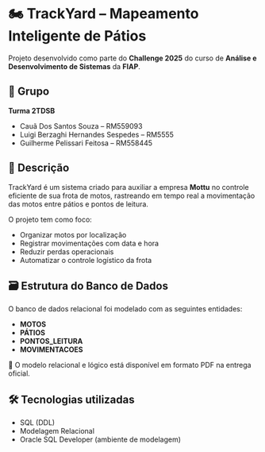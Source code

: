# 🏍️ TrackYard – Mapeamento Inteligente de Pátios

Projeto desenvolvido como parte do **Challenge 2025** do curso de **Análise e Desenvolvimento de Sistemas** da **FIAP**.

## 👥 Grupo

**Turma 2TDSB**

- Cauã Dos Santos Souza – RM559093  
- Luigi Berzaghi Hernandes Sespedes – RM5555  
- Guilherme Pelissari Feitosa – RM558445

## 🎯 Descrição

TrackYard é um sistema criado para auxiliar a empresa **Mottu** no controle eficiente de sua frota de motos, rastreando em tempo real a movimentação das motos entre pátios e pontos de leitura.

O projeto tem como foco:

- Organizar motos por localização
- Registrar movimentações com data e hora
- Reduzir perdas operacionais
- Automatizar o controle logístico da frota

## 🗃️ Estrutura do Banco de Dados

O banco de dados relacional foi modelado com as seguintes entidades:

- **MOTOS**
- **PÁTIOS**
- **PONTOS_LEITURA**
- **MOVIMENTACOES**

📄 O modelo relacional e lógico está disponível em formato PDF na entrega oficial.

## 🛠️ Tecnologias utilizadas

- SQL (DDL)
- Modelagem Relacional
- Oracle SQL Developer (ambiente de modelagem)
